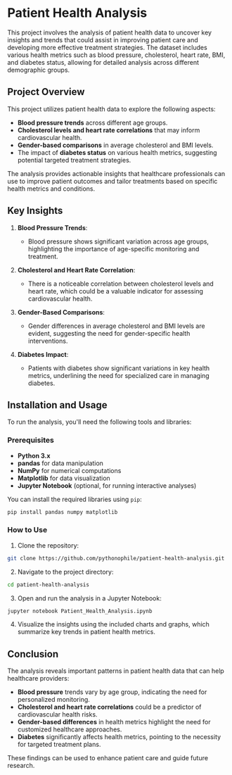 # Patient Health Analysis

This project involves the analysis of patient health data to uncover key insights and trends that could assist in improving patient care and developing more effective treatment strategies. The dataset includes various health metrics such as blood pressure, cholesterol, heart rate, BMI, and diabetes status, allowing for detailed analysis across different demographic groups.

## Project Overview

This project utilizes patient health data to explore the following aspects:

- **Blood pressure trends** across different age groups.
- **Cholesterol levels and heart rate correlations** that may inform cardiovascular health.
- **Gender-based comparisons** in average cholesterol and BMI levels.
- The impact of **diabetes status** on various health metrics, suggesting potential targeted treatment strategies.

The analysis provides actionable insights that healthcare professionals can use to improve patient outcomes and tailor treatments based on specific health metrics and conditions.

## Key Insights

1. **Blood Pressure Trends**:
   - Blood pressure shows significant variation across age groups, highlighting the importance of age-specific monitoring and treatment.

2. **Cholesterol and Heart Rate Correlation**:
   - There is a noticeable correlation between cholesterol levels and heart rate, which could be a valuable indicator for assessing cardiovascular health.

3. **Gender-Based Comparisons**:
   - Gender differences in average cholesterol and BMI levels are evident, suggesting the need for gender-specific health interventions.

4. **Diabetes Impact**:
   - Patients with diabetes show significant variations in key health metrics, underlining the need for specialized care in managing diabetes.

## Installation and Usage

To run the analysis, you'll need the following tools and libraries:

### Prerequisites

- **Python 3.x**
- **pandas** for data manipulation
- **NumPy** for numerical computations
- **Matplotlib** for data visualization
- **Jupyter Notebook** (optional, for running interactive analyses)

You can install the required libraries using `pip`:

```bash
pip install pandas numpy matplotlib
```

### How to Use

1. Clone the repository:

```bash
git clone https://github.com/pythonophile/patient-health-analysis.git
```

2. Navigate to the project directory:

```bash
cd patient-health-analysis
```

3. Open and run the analysis in a Jupyter Notebook:

```bash
jupyter notebook Patient_Health_Analysis.ipynb
```

4. Visualize the insights using the included charts and graphs, which summarize key trends in patient health metrics.

## Conclusion

The analysis reveals important patterns in patient health data that can help healthcare providers:

- **Blood pressure** trends vary by age group, indicating the need for personalized monitoring.
- **Cholesterol and heart rate correlations** could be a predictor of cardiovascular health risks.
- **Gender-based differences** in health metrics highlight the need for customized healthcare approaches.
- **Diabetes** significantly affects health metrics, pointing to the necessity for targeted treatment plans.

These findings can be used to enhance patient care and guide future research.
